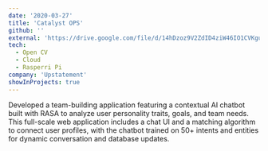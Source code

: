 ```yaml
---
date: '2020-03-27'
title: 'Catalyst OPS'
github: ''
external: 'https://drive.google.com/file/d/14hDzoz9V2ZdID4ziW46IO1CVKgua3Buf/view?usp=sharing'
tech:
  - Open CV
  - Cloud
  - Rasperri Pi
company: 'Upstatement'
showInProjects: true
---
```


<!-- Building a custom multisite compatible WordPress plugin to build global search with Algolia -->

Developed a team-building application featuring a contextual AI chatbot built with RASA to analyze user personality traits, goals, and team needs. This full-scale web application includes a chat UI and a matching algorithm to connect user profiles, with the chatbot trained on 50+ intents and entities for dynamic conversation and database updates.
